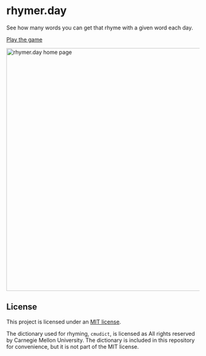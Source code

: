 # rhymer.day

See how many words you can get that rhyme with a given word each day.

[Play the game](https://rhymer.day)

<img width="634" alt="rhymer.day home page" src="https://github.com/capjamesg/rhymer.day/assets/37276661/b967b4f3-5337-4c9c-8a10-7feb2fb0ad20">

## License

This project is licensed under an [MIT license](LICENSE).

The dictionary used for rhyming, `cmudict`, is licensed as All rights reserved by Carnegie Mellon University. The dictionary is included in this repository for convenience, but it is not part of the MIT license.

